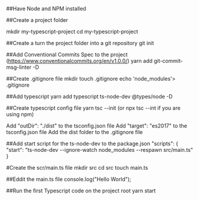 ##Have Node and NPM installed

##Create a project folder

mkdir my-typescript-project
cd my-typescript-project

##Create a turn the project folder into a git repository
git init

##Add Conventional Commits Spec to the project (https://www.conventionalcommits.org/en/v1.0.0/)
yarn add git-commit-msg-linter -D

##Create .gitignore file
mkdir touch .gitignore
echo 'node_modules'> .gitignore

##Add typescript
yarn add typescript ts-node-dev @types/node -D

##Create typescript config file
yarn tsc --init
(or npx tsc --int if you are using npm)

Add "outDir": "./dist" to the tsconfig.json file
Add "target": "es2017" to the tsconfig.json file
Add the dist folder to the .gitignore file

##Add start script for the ts-node-dev to the package.json
"scripts": {
"start": "ts-node-dev --ignore-watch node_modules --respawn src/main.ts"
}

#Create the scr/main.ts file
mkdir src
cd src
touch main.ts

##Eddit the main.ts file
console.log("Hello World");

##Run the first Typescript code on the project root
yarn start
